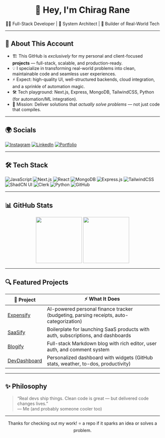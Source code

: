 <h1 align="center">🚀 Hey, I'm Chirag Rane</h1>
<p align="center">👨‍💻 Full-Stack Developer | 🧱 System Architect | 🔧 Builder of Real-World Tech</p>

---

## 🧠 About This Account

- 🏗 This GitHub is *exclusively* for my personal and client-focused **projects** — full-stack, scalable, and production-ready.
- 💡 I specialize in transforming real-world problems into clean, maintainable code and seamless user experiences.
- ⚡ Expect: high-quality UI, well-structured backends, cloud integration, and a sprinkle of automation magic.
- 🛠 Tech playground: Next.js, Express, MongoDB, TailwindCSS, Python (for automation/ML integration).
- 🎯 Mission: Deliver solutions that *actually solve problems* — not just code that compiles.

---

## 🌍 Socials

[![Instagram](https://img.shields.io/badge/Instagram-%23E4405F.svg?style=flat&logo=instagram&logoColor=white)](https://www.instagram.com/chiragrane04/)
[![LinkedIn](https://img.shields.io/badge/LinkedIn-%230077B5.svg?style=flat&logo=linkedin&logoColor=white)](https://www.linkedin.com/in/chirag-rane-2a7ba5270/)
[![Portfolio](https://img.shields.io/badge/Portfolio-Coming_Soon-blue)](#)

---

## 🛠️ Tech Stack

![JavaScript](https://img.shields.io/badge/-JavaScript-F7DF1E?style=flat&logo=javascript&logoColor=black)
![Next.js](https://img.shields.io/badge/-Next.js-black?style=flat&logo=next.js)
![React](https://img.shields.io/badge/-React-61DAFB?style=flat&logo=react&logoColor=black)
![MongoDB](https://img.shields.io/badge/-MongoDB-47A248?style=flat&logo=mongodb&logoColor=white)
![Express.js](https://img.shields.io/badge/-Express.js-000000?style=flat&logo=express&logoColor=white)
![TailwindCSS](https://img.shields.io/badge/-TailwindCSS-38B2AC?style=flat&logo=tailwind-css)
![ShadCN UI](https://img.shields.io/badge/-ShadCN-111827?style=flat&logo=react&logoColor=white)
![Clerk](https://img.shields.io/badge/-Clerk-F44?style=flat&logo=clerk&logoColor=white)
![Python](https://img.shields.io/badge/-Python-3776AB?style=flat&logo=python&logoColor=white)
![GitHub](https://img.shields.io/badge/-GitHub-181717?style=flat&logo=github)

---

## 📊 GitHub Stats

<div align="center">
  <img height="150em" src="https://github-readme-stats.vercel.app/api?username=chiragRane-Projectes&show_icons=true&theme=radical" />
  <img height="150em" src="https://github-readme-stats.vercel.app/api/top-langs/?username=chiragRane-Projects&layout=compact&theme=radical" />
</div>

---

## 🔍 Featured Projects

| 💼 Project | ⚡ What It Does |
|-----------|----------------|
| [Expensify](https://github.com/heychirag-projects/Expensify) | AI-powered personal finance tracker (budgeting, parsing receipts, auto-categorization) |
| [SaaSify](https://github.com/heychirag-projects/SaaSify) | Boilerplate for launching SaaS products with auth, subscriptions, and dashboards |
| [Blogify](https://github.com/heychirag-projects/Blogify) | Full-stack Markdown blog with rich editor, user auth, and comment system |
| [DevDashboard](https://github.com/heychirag-projects/DevDashboard) | Personalized dashboard with widgets (GitHub stats, weather, to-dos, productivity) |

---

## ✨ Philosophy

> “Real devs ship things. Clean code is great — but delivered code changes lives.”  
> — Me (and probably someone cooler too)

---

<p align="center">
  Thanks for checking out my work! ⭐ a repo if it sparks an idea or solves a problem.
</p>
